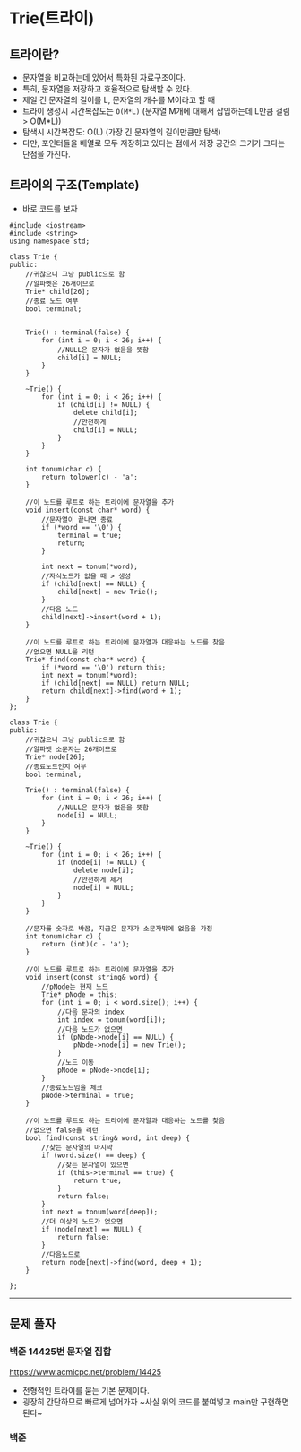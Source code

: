 # Trie(트라이)
## 트라이란?
- 문자열을 비교하는데 있어서 특화된 자료구조이다.
- 특히, 문자열을 저장하고 효율적으로 탐색할 수 있다.
- 제일 긴 문자열의 길이를 L, 문자열의 개수를 M이라고 할 때
- 트라이 생성시 시간복잡도는 ```O(M*L)``` (문자열 M개에 대해서 삽입하는데 L만큼 걸림 > O(M*L))
- 탐색시 시간복잡도: O(L) (가장 긴 문자열의 길이만큼만 탐색)
- 다만, 포인터들을 배열로 모두 저장하고 있다는 점에서 저장 공간의 크기가 크다는 단점을 가진다.

## 트라이의 구조(Template)
- 바로 코드를 보자
``` 
#include <iostream>
#include <string>
using namespace std;

class Trie {
public:
	//귀찮으니 그냥 public으로 함
	//알파벳은 26개이므로
	Trie* child[26];
	//종료 노드 여부
	bool terminal;


	Trie() : terminal(false) {
		for (int i = 0; i < 26; i++) {
			//NULL은 문자가 없음을 뜻함
			child[i] = NULL;
		}
	}

	~Trie() {
		for (int i = 0; i < 26; i++) {
			if (child[i] != NULL) {
				delete child[i];
				//안전하게
				child[i] = NULL;
			}
		}
	}

	int tonum(char c) {
		return tolower(c) - 'a';
	}

	//이 노드를 루트로 하는 트라이에 문자열을 추가
	void insert(const char* word) {
		//문자열이 끝나면 종료
		if (*word == '\0') {
			terminal = true;
			return;
		}

		int next = tonum(*word);
		//자식노드가 없을 때 > 생성
		if (child[next] == NULL) {
			child[next] = new Trie();
		}
		//다음 노드
		child[next]->insert(word + 1);
	}

	//이 노드를 루트로 하는 트라이에 문자열과 대응하는 노드를 찾음
	//없으면 NULL을 리턴
	Trie* find(const char* word) {
		if (*word == '\0') return this;
		int next = tonum(*word);
		if (child[next] == NULL) return NULL;
		return child[next]->find(word + 1);
	}
};

class Trie {
public:
	//귀찮으니 그냥 public으로 함
	//알파벳 소문자는 26개이므로
	Trie* node[26];
	//종료노드인지 여부
	bool terminal;

	Trie() : terminal(false) {
		for (int i = 0; i < 26; i++) {
			//NULL은 문자가 없음을 뜻함
			node[i] = NULL;
		}
	}

	~Trie() {
		for (int i = 0; i < 26; i++) {
			if (node[i] != NULL) {
				delete node[i];
				//안전하게 제거
				node[i] = NULL;
			}
		}
	}

	//문자를 숫자로 바꿈, 지금은 문자가 소문자밖에 없음을 가정
	int tonum(char c) {
		return (int)(c - 'a');
	}

	//이 노드를 루트로 하는 트라이에 문자열을 추가
	void insert(const string& word) {
		//pNode는 현재 노드
		Trie* pNode = this;
		for (int i = 0; i < word.size(); i++) {
			//다음 문자의 index
			int index = tonum(word[i]);
			//다음 노드가 없으면
			if (pNode->node[i] == NULL) {
				pNode->node[i] = new Trie();
			}
			//노드 이동
			pNode = pNode->node[i];
		}
		//종료노드임을 체크
		pNode->terminal = true;
	}

	//이 노드를 루트로 하는 트라이에 문자열과 대응하는 노드를 찾음
	//없으면 false을 리턴
	bool find(const string& word, int deep) {
		//찾는 문자열의 마지막
		if (word.size() == deep) {
			//찾는 문자열이 있으면
			if (this->terminal == true) {
				return true;
			}
			return false;
		}
		int next = tonum(word[deep]);
		//더 이상의 노드가 없으면
		if (node[next] == NULL) {
			return false;
		}
		//다음노드로
		return node[next]->find(word, deep + 1);
	}
		
};
```

---

## 문제 풀자
### 백준 14425번 문자열 집합

<https://www.acmicpc.net/problem/14425>
- 전형적인 트라이를 묻는 기본 문제이다.
- 굉장히 간단하므로 빠르게 넘어가자   ~사실 위의 코드를 붙여넣고 main만 구현하면 된다~


### 백준
